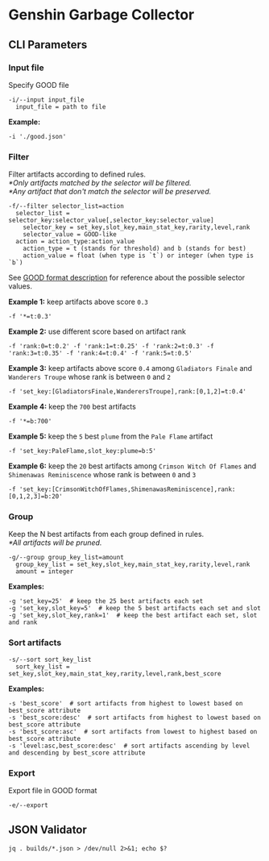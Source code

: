 # Genshin Garbage Collector

## CLI Parameters


### Input file

Specify GOOD file

```
-i/--input input_file
  input_file = path to file
```

**Example:**
```
-i './good.json'
```

### Filter

Filter artifacts according to defined rules.  
_*Only artifacts matched by the selector will be filtered._  
_*Any artifact that don't match the selector will be preserved._

```
-f/--filter selector_list=action
  selector_list = selector_key:selector_value[,selector_key:selector_value]
    selector_key = set_key,slot_key,main_stat_key,rarity,level,rank
    selector_value = GOOD-like
  action = action_type:action_value
    action_type = t (stands for threshold) and b (stands for best)
    action_value = float (when type is `t`) or integer (when type is `b`)
```

See [GOOD format description](https://frzyc.github.io/genshin-optimizer/#/doc/) for reference about the possible selector values.

**Example 1:** keep artifacts above score `0.3`  
```
-f '*=t:0.3'
```

**Example 2:** use different score based on artifact rank  
```
-f 'rank:0=t:0.2' -f 'rank:1=t:0.25' -f 'rank:2=t:0.3' -f 'rank:3=t:0.35' -f 'rank:4=t:0.4' -f 'rank:5=t:0.5'
```

**Example 3:** keep artifacts above score `0.4` among `Gladiators Finale` and `Wanderers Troupe` whose rank is between `0` and `2` 
```
-f 'set_key:[GladiatorsFinale,WanderersTroupe],rank:[0,1,2]=t:0.4'
```

**Example 4:** keep the `700` best artifacts  
```
-f '*=b:700'
```

**Example 5:** keep the `5` best `plume` from the `Pale Flame` artifact  
```
-f 'set_key:PaleFlame,slot_key:plume=b:5'
```

**Example 6:** keep the `20` best artifacts among `Crimson Witch Of Flames` and `Shimenawas Reminiscence` whose rank is between `0` and `3`  
```
-f 'set_key:[CrimsonWitchOfFlames,ShimenawasReminiscence],rank:[0,1,2,3]=b:20'
```

### Group

Keep the N best artifacts from each group defined in rules.  
_*All artifacts will be pruned._

```
-g/--group group_key_list=amount
  group_key_list = set_key,slot_key,main_stat_key,rarity,level,rank
  amount = integer
```

**Examples:**
```
-g 'set_key=25'  # keep the 25 best artifacts each set
-g 'set_key,slot_key=5'  # keep the 5 best artifacts each set and slot
-g 'set_key,slot_key,rank=1'  # keep the best artifact each set, slot and rank
```

### Sort artifacts

```
-s/--sort sort_key_list
  sort_key_list = set_key,slot_key,main_stat_key,rarity,level,rank,best_score
```

**Examples:**
```
-s 'best_score'  # sort artifacts from highest to lowest based on best_score attribute
-s 'best_score:desc'  # sort artifacts from highest to lowest based on best_score attribute
-s 'best_score:asc'  # sort artifacts from lowest to highest based on best_score attribute
-s 'level:asc,best_score:desc'  # sort artifacts ascending by level and descending by best_score attribute
```

### Export

Export file in GOOD format
```
-e/--export
```

## JSON Validator

```shell script
jq . builds/*.json > /dev/null 2>&1; echo $?
```
